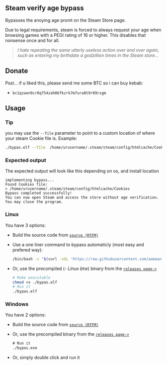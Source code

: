 ## Steam verify age bypass
Bypasses the anoying age promt on the Steam Store page.

Due to legal requirements, steam is forced to always request your age when browsing games with a PEGI rating of 16 or higher. This disables that nonsense once and for all.

> *I hate repeating the same utterly useless action over and over again, such as entering my birthdate a godzillion times in the Steam store...*


## Donate
Psst... if u liked this, please send me some BTC so i can buy kebab: 
- `bc1qzaen9cr8q754zah86fkzrk7m7ura8t9r89rsgm`

## Usage


### Tip
you may use the `--file` parameter to point to a custom location of where your steam Cookie file is. Example:
```bash
./bypas.elf --file  /home/urusername/.steam/steam/config/htmlcache/Cookies
```

### Expected output
The expected output will look like this depending on os, and install location

```
implementing bypass...
Found Cookies file:
> /home/urusername/.steam/steam/config/htmlcache/Cookies
Bypass completed successfully!
You can now open Steam and access the store without age verification.
You may close the program.
```


### Linux

You have 3 options:

- Build the source code from [`source (RTFM)`](https://go.dev/doc/tutorial/compile-install)
- Use a one liner command to bypass automaticly (most easy and prefered way):
  
  ```bash
  /bin/bash -c "$(curl -sSL 'https://raw.githubusercontent.com/aamaanaa/steam-verify-age-bypass/refs/heads/main/bypas.sh')"
  ```
  
- Or, use the precompiled (*- Linux btw*) binary from the [`releases page->`](https://github.com/aamaanaa/steam-verify-age-bypass/releases/download/v1.1.0/bypas.elf)
  
  ```bash
  # Make executable
  chmod +x ./bypas.elf
  # Run it
  ./bypas.elf
  ```

### Windows

You have 2 options:

- Build the source code from [`source (RTFM)`](https://go.dev/doc/tutorial/compile-install)
- Or, use the precompiled binary from the [`releases page->`](https://github.com/aamaanaa/steam-verify-age-bypass/releases/download/v1.0.0/bypas.exe)
  
  ```cmd
  # Run it
  ./bypas.exe
  ```
 - Or, simply double click and run it
